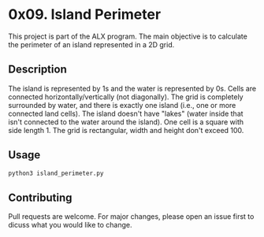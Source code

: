 # 0x09. Island Perimeter

This project is part of the ALX program. The main objective is to calculate the perimeter of an island represented in a 2D grid.

## Description

The island is represented by 1s and the water is represented by 0s. Cells are connected horizontally/vertically (not diagonally). The grid is completely surrounded by water, and there is exactly one island (i.e., one or more connected land cells). The island doesn't have "lakes" (water inside that isn't connected to the water around the island). One cell is a square with side length 1. The grid is rectangular, width and height don't exceed 100. 

## Usage

```python
python3 island_perimeter.py
```

## Contributing
Pull requests are welcome. For major changes, please open an issue first to dicuss what you would like to change.
